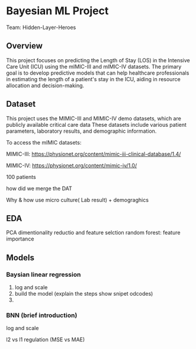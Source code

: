 # Bayesian ML Project
Team: Hidden-Layer-Heroes 

## Overview

This project focuses on predicting the Length of Stay (LOS) in the Intensive Care Unit (ICU) using the mIMIC-III and mIMIC-IV datasets. The primary goal is to develop predictive models that can help healthcare professionals in estimating the length of a patient's stay in the ICU, aiding in resource allocation and decision-making.

## Dataset

This project uses the MIMIC-III and MIMIC-IV demo datasets, which are publicly available critical care data These datasets include various patient parameters, laboratory results, and demographic information.

To access the mIMIC datasets:

MIMIC-III: https://physionet.org/content/mimic-iii-clinical-database/1.4/

MIMIC-IV: https://physionet.org/content/mimic-iv/1.0/

100 patients 

how did we merge the DAT


Why & how use micro culture( Lab result) + demograghics 

## EDA

PCA dimentionality reductio and feature selction
random forest: feature importance


## Models

### Baysian linear regression

1. log and scale
2. build the model (explain the steps show snipet odcodes)
3. 


### BNN (brief introduction)

log and scale

l2 vs l1 regulation (MSE vs MAE)





